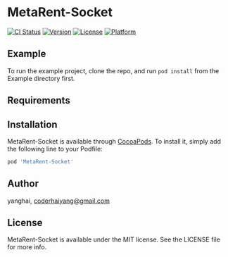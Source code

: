 # MetaRent-Socket

[![CI Status](https://img.shields.io/travis/yanghai/MetaRent-Socket.svg?style=flat)](https://travis-ci.org/yanghai/MetaRent-Socket)
[![Version](https://img.shields.io/cocoapods/v/MetaRent-Socket.svg?style=flat)](https://cocoapods.org/pods/MetaRent-Socket)
[![License](https://img.shields.io/cocoapods/l/MetaRent-Socket.svg?style=flat)](https://cocoapods.org/pods/MetaRent-Socket)
[![Platform](https://img.shields.io/cocoapods/p/MetaRent-Socket.svg?style=flat)](https://cocoapods.org/pods/MetaRent-Socket)

## Example

To run the example project, clone the repo, and run `pod install` from the Example directory first.

## Requirements

## Installation

MetaRent-Socket is available through [CocoaPods](https://cocoapods.org). To install
it, simply add the following line to your Podfile:

```ruby
pod 'MetaRent-Socket'
```

## Author

yanghai, coderhaiyang@gmail.com

## License

MetaRent-Socket is available under the MIT license. See the LICENSE file for more info.
